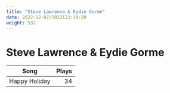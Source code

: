 ```yaml
---
title: "Steve Lawrence & Eydie Gorme"
date: 2022-12-07/2022T23:19:28
weight: 532
---
```


# Steve Lawrence & Eydie Gorme

 Song | Plays 
----- | -----:
Happy Holiday | 34
